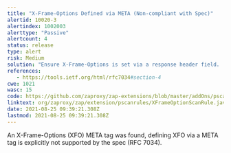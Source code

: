 ```yaml
---
title: "X-Frame-Options Defined via META (Non-compliant with Spec)"
alertid: 10020-3
alertindex: 1002003
alerttype: "Passive"
alertcount: 4
status: release
type: alert
risk: Medium
solution: "Ensure X-Frame-Options is set via a response header field.  Alternatively consider implementing Content Security Policy's 'frame-ancestors' directive."
references:
   - https://tools.ietf.org/html/rfc7034#section-4
cwe: 1021
wasc: 15
code: https://github.com/zaproxy/zap-extensions/blob/master/addOns/pscanrules/src/main/java/org/zaproxy/zap/extension/pscanrules/XFrameOptionScanRule.java
linktext: org/zaproxy/zap/extension/pscanrules/XFrameOptionScanRule.java
date: 2021-08-25 09:39:21.308Z
lastmod: 2021-08-25 09:39:21.308Z
---
```

An X-Frame-Options (XFO) META tag was found, defining XFO via a META tag is explicitly not supported by the spec (RFC 7034).
